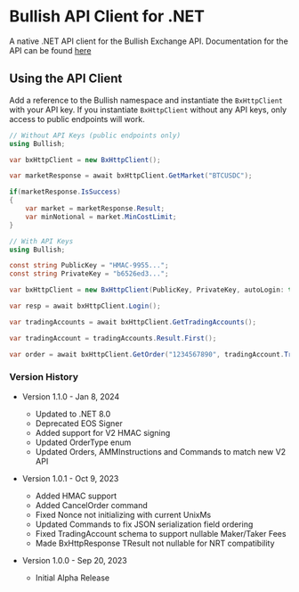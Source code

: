 # Bullish API Client for .NET

A native .NET API client for the Bullish Exchange API. Documentation for the API can be found [here](https://api.exchange.bullish.com/docs/api/rest/)

## Using the API Client

Add a reference to the Bullish namespace and instantiate the `BxHttpClient` with your API key. If you instantiate `BxHttpClient` without any API keys, only access to public endpoints will work. 

```csharp
// Without API Keys (public endpoints only)
using Bullish;

var bxHttpClient = new BxHttpClient();

var marketResponse = await bxHttpClient.GetMarket("BTCUSDC");

if(marketResponse.IsSuccess)
{
    var market = marketResponse.Result;
    var minNotional = market.MinCostLimit;
}
```

```csharp
// With API Keys
using Bullish;

const string PublicKey = "HMAC-9955...";
const string PrivateKey = "b6526ed3...";

var bxHttpClient = new BxHttpClient(PublicKey, PrivateKey, autoLogin: true);

var resp = await bxHttpClient.Login();

var tradingAccounts = await bxHttpClient.GetTradingAccounts();

var tradingAccount = tradingAccounts.Result.First();

var order = await bxHttpClient.GetOrder("1234567890", tradingAccount.TradingAccountId);
```

### Version History
* Version 1.1.0 - Jan 8, 2024
    * Updated to .NET 8.0
    * Deprecated EOS Signer
    * Added support for V2 HMAC signing 
    * Updated OrderType enum
    * Updated Orders, AMMInstructions and Commands to match new V2 API


* Version 1.0.1 - Oct 9, 2023
  * Added HMAC support
  * Added CancelOrder command
  * Fixed Nonce not initializing with current UnixMs
  * Updated Commands to fix JSON serialization field ordering
  * Fixed TradingAccount schema to support nullable Maker/Taker Fees
  * Made BxHttpResponse TResult not nullable for NRT compatibility


* Version 1.0.0 - Sep 20, 2023
    * Initial Alpha Release
